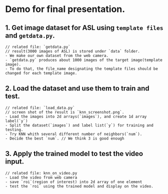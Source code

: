 # Demo for final presentation. 

## 1. Get image dataset for ASL using `template files` and `getdata.py`.
	// related file: `getdata.py`
	// result(3000 images of ASL) is stored under `data` folder.
	- We make our own dataset from the web camera.
	- `getdata.py` produces about 1000 images of the target image(template image).
	- To do that, the file_name designating the template files should be changed for each template image.  
	
## 2. Load the dataset and use them to train and test.
	// related file: `load_data.py`
	// screen shot of the result is `knn_screenshot.png`.
	- Load the images into 2d arrays(`images`), and create 1d array label(`y`) 
	- Split the dataset(`images`) and label list(`y`) for training and testing. 
	- Try KNN whith several different number of neighbors(`num`). 
	- Decide the best `num`. // We think 3 is good enough
	
## 3. Apply the trained model to test the video input. 
	// related file: knn_on_video.py
	- Load the video from web camera
	- save `roi`(region of interest) into 2d array of one element
	- test the `roi` using the trained model and display on the video.  
	
